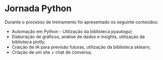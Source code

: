 # Jornada Python
Durante o processo de treinamento foi apresentado os seguinte conteúdos:
* Automação em Python - Utilização da biblioteca pyautogui; 
* Elaboração de gráficos, análise de dados e insights, utilização da biblioteca plotly; 
* Craição de IA para previsão futuras, utilização da biblioteca sklearn;
* Criação de um site + chat de conversa;
